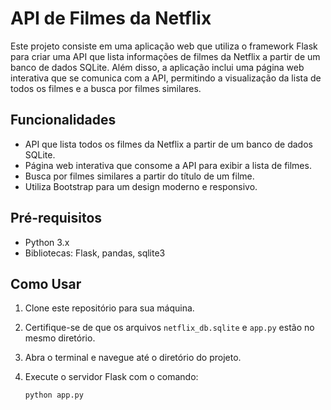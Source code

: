 # API de Filmes da Netflix

Este projeto consiste em uma aplicação web que utiliza o framework Flask para criar uma API que lista informações de filmes da Netflix a partir de um banco de dados SQLite. Além disso, a aplicação inclui uma página web interativa que se comunica com a API, permitindo a visualização da lista de todos os filmes e a busca por filmes similares.

## Funcionalidades

- API que lista todos os filmes da Netflix a partir de um banco de dados SQLite.
- Página web interativa que consome a API para exibir a lista de filmes.
- Busca por filmes similares a partir do título de um filme.
- Utiliza Bootstrap para um design moderno e responsivo.

## Pré-requisitos

- Python 3.x
- Bibliotecas: Flask, pandas, sqlite3

## Como Usar

1. Clone este repositório para sua máquina.
2. Certifique-se de que os arquivos `netflix_db.sqlite` e `app.py` estão no mesmo diretório.
3. Abra o terminal e navegue até o diretório do projeto.
4. Execute o servidor Flask com o comando:

   ```bash
   python app.py

